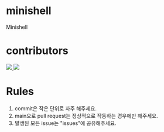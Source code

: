 # minishell
Minishell

# contributors
<a href="https://github.com/42joonpark">
  <img src="https://github.com/42joonpark.png?size=50">
</a>

<a href="https://github.com/pdh9311">
  <img src="https://github.com/pdh9311.png?size=50">
</a>

# Rules
1. commit은 작은 단위로 자주 해주세요.
2. main으로 pull request는 정상적으로 작동하는 경우에만 해주세요.
3. 발생된 모든 issue는 "issues"에 공유해주세요.

